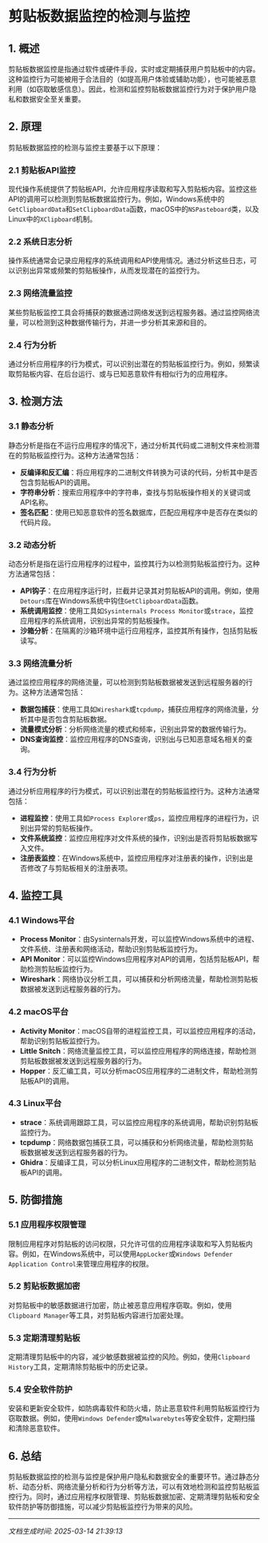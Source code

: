 # 剪贴板数据监控的检测与监控

## 1. 概述

剪贴板数据监控是指通过软件或硬件手段，实时或定期捕获用户剪贴板中的内容。这种监控行为可能被用于合法目的（如提高用户体验或辅助功能），也可能被恶意利用（如窃取敏感信息）。因此，检测和监控剪贴板数据监控行为对于保护用户隐私和数据安全至关重要。

## 2. 原理

剪贴板数据监控的检测与监控主要基于以下原理：

### 2.1 剪贴板API监控

现代操作系统提供了剪贴板API，允许应用程序读取和写入剪贴板内容。监控这些API的调用可以检测到剪贴板数据监控行为。例如，Windows系统中的`GetClipboardData`和`SetClipboardData`函数，macOS中的`NSPasteboard`类，以及Linux中的`XClipboard`机制。

### 2.2 系统日志分析

操作系统通常会记录应用程序的系统调用和API使用情况。通过分析这些日志，可以识别出异常或频繁的剪贴板操作，从而发现潜在的监控行为。

### 2.3 网络流量监控

某些剪贴板监控工具会将捕获的数据通过网络发送到远程服务器。通过监控网络流量，可以检测到这种数据传输行为，并进一步分析其来源和目的。

### 2.4 行为分析

通过分析应用程序的行为模式，可以识别出潜在的剪贴板监控行为。例如，频繁读取剪贴板内容、在后台运行、或与已知恶意软件有相似行为的应用程序。

## 3. 检测方法

### 3.1 静态分析

静态分析是指在不运行应用程序的情况下，通过分析其代码或二进制文件来检测潜在的剪贴板监控行为。这种方法通常包括：

- **反编译和反汇编**：将应用程序的二进制文件转换为可读的代码，分析其中是否包含剪贴板API的调用。
- **字符串分析**：搜索应用程序中的字符串，查找与剪贴板操作相关的关键词或API名称。
- **签名匹配**：使用已知恶意软件的签名数据库，匹配应用程序中是否存在类似的代码片段。

### 3.2 动态分析

动态分析是指在运行应用程序的过程中，监控其行为以检测剪贴板监控行为。这种方法通常包括：

- **API钩子**：在应用程序运行时，拦截并记录其对剪贴板API的调用。例如，使用`Detours`库在Windows系统中钩住`GetClipboardData`函数。
- **系统调用监控**：使用工具如`Sysinternals Process Monitor`或`strace`，监控应用程序的系统调用，识别出异常的剪贴板操作。
- **沙箱分析**：在隔离的沙箱环境中运行应用程序，监控其所有操作，包括剪贴板读写。

### 3.3 网络流量分析

通过监控应用程序的网络流量，可以检测到剪贴板数据被发送到远程服务器的行为。这种方法通常包括：

- **数据包捕获**：使用工具如`Wireshark`或`tcpdump`，捕获应用程序的网络流量，分析其中是否包含剪贴板数据。
- **流量模式分析**：分析网络流量的模式和频率，识别出异常的数据传输行为。
- **DNS查询监控**：监控应用程序的DNS查询，识别出与已知恶意域名相关的查询。

### 3.4 行为分析

通过分析应用程序的行为模式，可以识别出潜在的剪贴板监控行为。这种方法通常包括：

- **进程监控**：使用工具如`Process Explorer`或`ps`，监控应用程序的进程行为，识别出异常的剪贴板操作。
- **文件系统监控**：监控应用程序对文件系统的操作，识别出是否将剪贴板数据写入文件。
- **注册表监控**：在Windows系统中，监控应用程序对注册表的操作，识别出是否修改了与剪贴板相关的注册表项。

## 4. 监控工具

### 4.1 Windows平台

- **Process Monitor**：由Sysinternals开发，可以监控Windows系统中的进程、文件系统、注册表和网络活动，帮助识别剪贴板监控行为。
- **API Monitor**：可以监控Windows应用程序对API的调用，包括剪贴板API，帮助检测剪贴板监控行为。
- **Wireshark**：网络协议分析工具，可以捕获和分析网络流量，帮助检测剪贴板数据被发送到远程服务器的行为。

### 4.2 macOS平台

- **Activity Monitor**：macOS自带的进程监控工具，可以监控应用程序的活动，帮助识别剪贴板监控行为。
- **Little Snitch**：网络流量监控工具，可以监控应用程序的网络连接，帮助检测剪贴板数据被发送到远程服务器的行为。
- **Hopper**：反汇编工具，可以分析macOS应用程序的二进制文件，帮助检测剪贴板API的调用。

### 4.3 Linux平台

- **strace**：系统调用跟踪工具，可以监控应用程序的系统调用，帮助识别剪贴板监控行为。
- **tcpdump**：网络数据包捕获工具，可以捕获和分析网络流量，帮助检测剪贴板数据被发送到远程服务器的行为。
- **Ghidra**：反编译工具，可以分析Linux应用程序的二进制文件，帮助检测剪贴板API的调用。

## 5. 防御措施

### 5.1 应用程序权限管理

限制应用程序对剪贴板的访问权限，只允许可信的应用程序读取和写入剪贴板内容。例如，在Windows系统中，可以使用`AppLocker`或`Windows Defender Application Control`来管理应用程序的权限。

### 5.2 剪贴板数据加密

对剪贴板中的敏感数据进行加密，防止被恶意应用程序窃取。例如，使用`Clipboard Manager`等工具，对剪贴板内容进行加密处理。

### 5.3 定期清理剪贴板

定期清理剪贴板中的内容，减少敏感数据被监控的风险。例如，使用`Clipboard History`工具，定期清除剪贴板中的历史记录。

### 5.4 安全软件防护

安装和更新安全软件，如防病毒软件和防火墙，防止恶意软件利用剪贴板监控行为窃取数据。例如，使用`Windows Defender`或`Malwarebytes`等安全软件，定期扫描和清除恶意软件。

## 6. 总结

剪贴板数据监控的检测与监控是保护用户隐私和数据安全的重要环节。通过静态分析、动态分析、网络流量分析和行为分析等方法，可以有效地检测和监控剪贴板监控行为。同时，通过应用程序权限管理、剪贴板数据加密、定期清理剪贴板和安全软件防护等防御措施，可以减少剪贴板监控行为带来的风险。

---

*文档生成时间: 2025-03-14 21:39:13*
